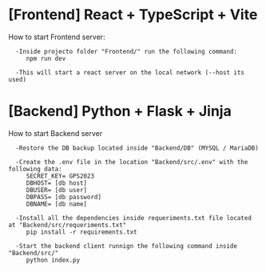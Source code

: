 # [Frontend] React + TypeScript + Vite
   How to start Frontend server:
      
      -Inside projecto folder "Frontend/" run the following command:
         npm run dev
      
      -This will start a react server on the local network (--host its used)

# [Backend] Python + Flask + Jinja
   How to start Backend server
      
      -Restore the DB backup located inside "Backend/DB" (MYSQL / MariaDB)
      
      -Create the .env file in the location "Backend/src/.env" with the following data:
         SECRET_KEY= GPS2023
         DBHOST= [db host]
         DBUSER= [db user]
         DBPASS= [db password]
         DBNAME= [db name]

      -Install all the dependencies inside requeriments.txt file located at "Backend/src/requeriments.txt"
         pip install -r requirements.txt
      
      -Start the backend client runnign the following command inside "Backend/src/"
         python index.py
      
